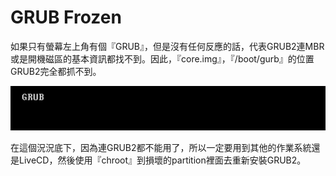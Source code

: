 # GRUB Frozen
如果只有螢幕左上角有個『GRUB』，但是沒有任何反應的話，代表GRUB2連MBR或是開機磁區的基本資訊都找不到。因此，『core.img』，『/boot/gurb』的位置GRUB2完全都抓不到。

![](Imgs/Fix/Fix004.PNG)

在這個況況底下，因為連GRUB2都不能用了，所以一定要用到其他的作業系統還是LiveCD，然後使用『chroot』到損壞的partition裡面去重新安裝GRUB2。
	



